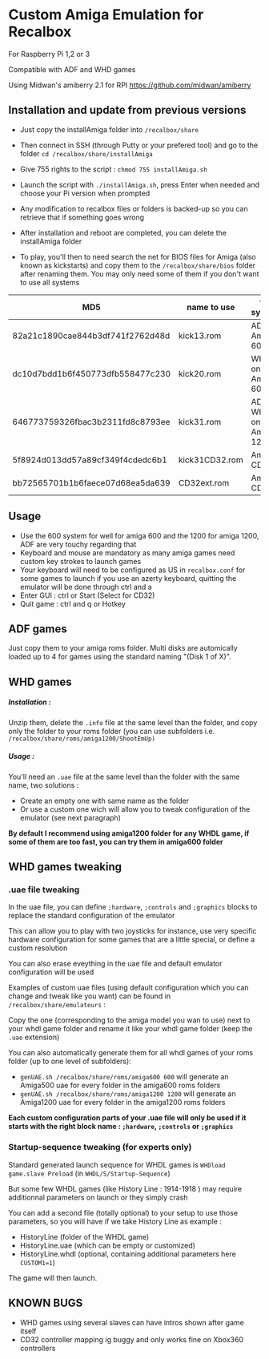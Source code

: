 # Custom Amiga Emulation for Recalbox

For Raspberry Pi 1,2 or 3

Compatible with ADF and WHD games

Using Midwan's amiberry 2.1 for RPI https://github.com/midwan/amiberry


Installation and update from previous versions
----------------------------------------------

- Just copy the installAmiga folder into `/recalbox/share`
- Then connect in SSH (through Putty or your prefered tool) and go to the folder `cd /recalbox/share/installAmiga`
- Give 755 rights to the script : `chmod 755 installAmiga.sh`
- Launch the script with `./installAmiga.sh`, press Enter when needed and choose your Pi version when prompted
- Any modification to recalbox files or folders is backed-up so you can retrieve that if something goes wrong
- After installation and reboot are completed, you can delete the installAmiga folder

- To play, you'll then to need search the net for BIOS files for Amiga (also known as kickstarts) and copy them to the `/recalbox/share/bios` folder after renaming them.
You may only need some of them if you don't want to use all systems

| MD5   | name to use   | for system   |
| ---   | ---   | ---   |
| 82a21c1890cae844b3df741f2762d48d    | kick13.rom      | ADF on Amiga 600   |
| dc10d7bdd1b6f450773dfb558477c230    | kick20.rom      | WHDL on Amiga 600   |
| 646773759326fbac3b2311fd8c8793ee    | kick31.rom      | ADF & WHDL on Amiga 1200   |
| 5f8924d013dd57a89cf349f4cdedc6b1    | kick31CD32.rom      | Amiga CD32   |
| bb72565701b1b6faece07d68ea5da639    | CD32ext.rom      | Amiga CD32   |

Usage
-------
- Use the 600 system for well for amiga 600 and the 1200 for amiga 1200, ADF are very touchy regarding that
- Keyboard and mouse are mandatory as many amiga games need custom key strokes to launch games
- Your keyboard will need to be configured as US in `recalbox.conf` for some games to launch if you use an azerty keyboard, quitting the emulator will be done through ctrl and a
- Enter GUI : ctrl or Start (Select for CD32)
- Quit game : ctrl and q or Hotkey

ADF games
---------
Just copy them to your amiga roms folder. Multi disks are automically loaded up to 4 for games using the standard naming "(Disk 1 of X)".

WHD games
------------------------
##### Installation :

Unzip them, delete the `.info` file at the same level than the folder, and copy only the folder to your roms folder (you can use subfolders i.e. `/recalbox/share/roms/amiga1200/ShootEmUp)`

##### Usage :
You'll need an `.uae` file at the same level than the folder with the same name, two solutions :
- Create an empty one with same name as the folder
- Or use a custom one wich will allow you to tweak configuration of the emulator (see next paragraph)

**By default I recommend using amiga1200 folder for any WHDL game, if some of them are too fast, you can try them in amiga600 folder**

WHD games tweaking
------------------
### .uae file tweaking
In the uae file, you can define `;hardware`, `;controls` and `;graphics` blocks to replace the standard configuration of the emulator

This can allow you to play with two joysticks for instance, use very specific hardware configuration for some games that are a little special, or define a custom resolution

You can also erase eveything in the uae file and default emulator configuration will be used

Examples of custom uae files (using default configuration which you can change and tweak like you want) can be found in `/recalbox/share/emulateurs` :
 
Copy the one (corresponding to the amiga model you wan to use) next to your whdl game folder and rename it like your whdl game folder (keep the `.uae` extension)

You can also automatically generate them for all whdl games of your roms folder (up to one level of subfolders):
- `genUAE.sh /recalbox/share/roms/amiga600 600` will generate an Amiga500 uae for every folder in the amiga600 roms folders
- `genUAE.sh /recalbox/share/roms/amiga1200 1200` will generate an Amiga1200 uae for every folder in the amiga1200 roms folders

**Each custom configuration parts of your .uae file will only be used if it starts with the right block name : `;hardware`, `;controls` or `;graphics`**

### Startup-sequence tweaking (for experts only)
Standard generated launch sequence for WHDL games is `WHDload game.slave Preload` (in `WHDL/S/Startup-Sequence`)

But some few WHDL games (like History Line : 1914-1918 ) may require additionnal parameters on launch or they simply crash

You can add a second file (totally optional) to your setup to use those parameters, so you will have if we take History Line as example :
- HistoryLine (folder of the WHDL game)
- HistoryLine.uae (which can be empty or customized)
- HistoryLine.whdl (optional, containing additional parameters here `CUSTOM1=1`)

The game will then launch.




KNOWN BUGS
------------
- WHD games using several slaves can have intros shown after game itself
- CD32 controller mapping ig buggy and only works fine on Xbox360 controllers

